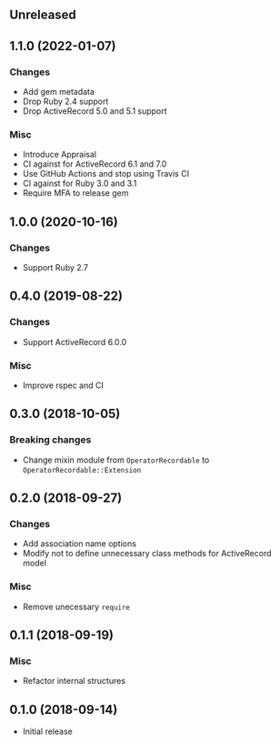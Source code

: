 ## Unreleased

## 1.1.0 (2022-01-07)

### Changes

* Add gem metadata
* Drop Ruby 2.4 support
* Drop ActiveRecord 5.0 and 5.1 support

### Misc

* Introduce Appraisal
* CI against for ActiveRecord 6.1 and 7.0
* Use GitHub Actions and stop using Travis CI
* CI against for Ruby 3.0 and 3.1
* Require MFA to release gem


## 1.0.0 (2020-10-16)

### Changes

* Support Ruby 2.7


## 0.4.0 (2019-08-22)

### Changes

* Support ActiveRecord 6.0.0

### Misc

* Improve rspec and CI


## 0.3.0 (2018-10-05)

### Breaking changes

* Change mixin module from `OperatorRecordable` to `OperatorRecordable::Extension`


## 0.2.0 (2018-09-27)

### Changes

* Add association name options
* Modify not to define unnecessary class methods for ActiveRecord model

### Misc

* Remove unecessary `require`


## 0.1.1 (2018-09-19)

### Misc

* Refactor internal structures


## 0.1.0 (2018-09-14)

* Initial release
